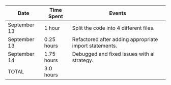 | Date         | Time Spent | Events
|--------------|------------|--------------------
| September 13 | 1 hour     | Split the code into 4 different files.
| September 13 | 0.25 hours | Refactored after adding appropriate import statements.
| September 14 | 1.75 hours | Debugged and fixed issues with ai strategy.
| TOTAL        | 3.0 hours  | 
